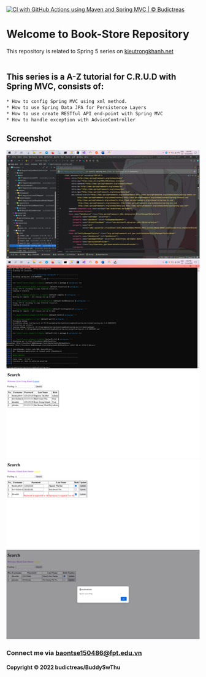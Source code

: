 [![CI with GitHub Actions using Maven and Spring MVC | © Budictreas](https://github.com/BuddySwThu/fptu-prj301-assignment-bookstore/actions/workflows/maven-ci.yml/badge.svg)](https://github.com/BuddySwThu/fptu-prj301-assignment-bookstore/actions/workflows/maven-ci.yml)

# Welcome to Book-Store Repository
This repository is related to Spring 5 series on [kieutrongkhanh.net](http://www.kieutrongkhanh.net/search/label/Spring5)</br></br>

## This series is a A-Z tutorial for C.R.U.D with Spring MVC, consists of:
    * How to config Spring MVC using xml method.
    * How to use Spring Data JPA for Persistence Layers
    * How to use create RESTful API end-point with Spring MVC
    * How to handle exception with AdviceController

## Screenshot
![Config project by XML method with Spring MVC](https://github.com/BuddySwThu/fptu-prj301-assignment-bookstore/blob/main/img/photo_2022-11-24_14-41-15.jpg)
![Deploy on Embedded Tomcat](https://github.com/BuddySwThu/fptu-prj301-assignment-bookstore/blob/main/img/Screenshot%202022-11-24%20144514.png)
![Search Page of Book Store Webapp](https://github.com/BuddySwThu/fptu-prj301-assignment-bookstore/blob/main/img/Screenshot%202022-11-24%20at%2014-46-38%20Search%20Page.png)
![Update User Invalid](https://github.com/BuddySwThu/fptu-prj301-assignment-bookstore/blob/main/img/Screenshot%202022-11-25%20at%2001-39-33%20Search%20Page.png)
![Update User Success](https://github.com/BuddySwThu/fptu-prj301-assignment-bookstore/blob/main/img/Screenshot%202022-11-25%20014101.png)

### Connect me via baontse150486@fpt.edu.vn
#### Copyright &#169; 2022 budictreas/BuddySwThu
